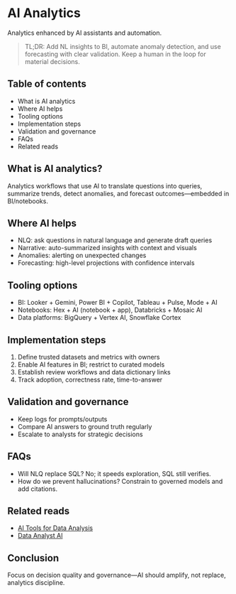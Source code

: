 # AI Analytics

Analytics enhanced by AI assistants and automation.

> TL;DR: Add NL insights to BI, automate anomaly detection, and use forecasting with clear validation. Keep a human in the loop for material decisions.

## Table of contents
- What is AI analytics
- Where AI helps
- Tooling options
- Implementation steps
- Validation and governance
- FAQs
- Related reads

## What is AI analytics?
Analytics workflows that use AI to translate questions into queries, summarize trends, detect anomalies, and forecast outcomes—embedded in BI/notebooks.

## Where AI helps
- NLQ: ask questions in natural language and generate draft queries
- Narrative: auto-summarized insights with context and visuals
- Anomalies: alerting on unexpected changes
- Forecasting: high-level projections with confidence intervals

## Tooling options
- BI: Looker + Gemini, Power BI + Copilot, Tableau + Pulse, Mode + AI
- Notebooks: Hex + AI (notebook + app), Databricks + Mosaic AI
- Data platforms: BigQuery + Vertex AI, Snowflake Cortex

## Implementation steps
1. Define trusted datasets and metrics with owners
2. Enable AI features in BI; restrict to curated models
3. Establish review workflows and data dictionary links
4. Track adoption, correctness rate, time-to-answer

## Validation and governance
- Keep logs for prompts/outputs
- Compare AI answers to ground truth regularly
- Escalate to analysts for strategic decisions

## FAQs
- Will NLQ replace SQL? No; it speeds exploration, SQL still verifies.
- How do we prevent hallucinations? Constrain to governed models and add citations.

## Related reads
- [AI Tools for Data Analysis](/blogs/ai-tools-for-data-analysis)
- [Data Analyst AI](/blogs/data-analyst-ai)

## Conclusion
Focus on decision quality and governance—AI should amplify, not replace, analytics discipline.
